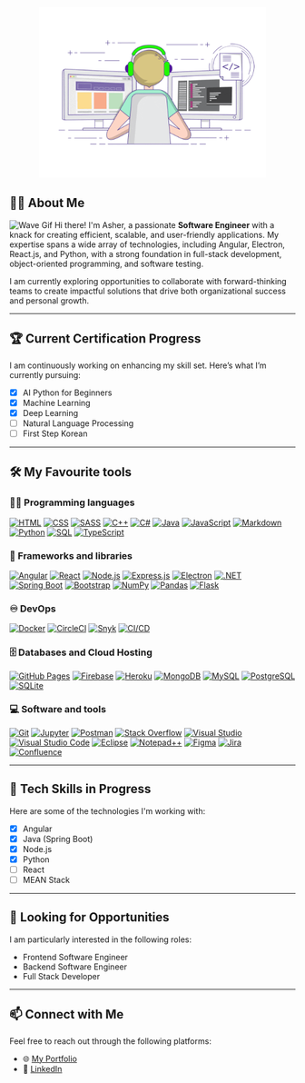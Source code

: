 <p align="center">
    <img src="https://github.com/asherchew/asherchew/blob/main/coding.gif?raw=true" alt="Logo" width="400" height="300" />
</p>

## 👨‍💻 About Me

<img src="https://media.giphy.com/media/hvRJCLFzcasrR4ia7z/giphy.gif" alt="Wave Gif" width="25px" /> Hi there! I'm Asher, a passionate **Software Engineer** with a knack for creating efficient, scalable, and user-friendly applications. My expertise spans a wide array of technologies, including Angular, Electron, React.js, and Python, with a strong foundation in full-stack development, object-oriented programming, and software testing.

I am currently exploring opportunities to collaborate with forward-thinking teams to create impactful solutions that drive both organizational success and personal growth.

---

## 🏆 Current Certification Progress
I am continuously working on enhancing my skill set. Here’s what I’m currently pursuing:
- [X] AI Python for Beginners
- [X] Machine Learning
- [X] Deep Learning
- [ ] Natural Language Processing
- [ ] First Step Korean

---

## 🛠️ My Favourite tools

### 👨‍💻 Programming languages

<p>
    <a href="#"><img alt="HTML" src="https://img.shields.io/badge/HTML-E34F26.svg?logo=html5&logoColor=white" /></a>
    <a href="#"><img alt="CSS" src="https://img.shields.io/badge/CSS-1572B6.svg?logo=css3&logoColor=white" /></a>
    <a href="#"><img alt="SASS" src="https://img.shields.io/badge/Sass-hotpink.svg?logo=SASS&logoColor=white" /></a>
    <a href="#"><img alt="C++" src="https://custom-icon-badges.herokuapp.com/badge/C++-9C033A.svg?logo=cpp2&logoColor=white"></a>
    <a href="#"><img alt="C#" src="https://custom-icon-badges.demolab.com/badge/C%23-%23239120.svg?logo=cshrp&logoColor=white"></a>
    <a href="#"><img alt="Java" src="https://img.shields.io/badge/Java-007396.svg?logo=java&logoColor=white"></a>
    <a href="#"><img alt="JavaScript" src="https://img.shields.io/badge/JavaScript-F7DF1E.svg?logo=javascript&logoColor=black"></a>
    <a href="#"><img alt="Markdown" src="https://img.shields.io/badge/Markdown-000000.svg?logo=markdown&logoColor=white"></a>
    <a href="#"><img alt="Python" src="https://img.shields.io/badge/Python-14354C.svg?logo=python&logoColor=white"></a>
    <a href="#"><img alt="SQL" src="https://custom-icon-badges.herokuapp.com/badge/SQL-025E8C.svg?logo=database&logoColor=white"></a>
    <a href="#"><img alt="TypeScript" src="https://img.shields.io/badge/TypeScript-007ACC.svg?logo=typescript&logoColor=white"></a>
</p>

### 🧰 Frameworks and libraries

<p>
    <a href="#"><img alt="Angular" src="https://img.shields.io/badge/-Angular-DD0031?style=flat-square&logo=angular&logoColor=white" /></a>
    <a href="#"><img alt="React" src="https://img.shields.io/badge/React-20232a.svg?logo=react&logoColor=%2361DAFB" /></a>
    <a href="#"><img alt="Node.js" src="https://img.shields.io/badge/Node.js-43853D.svg?logo=node.js&logoColor=white" /></a>
    <a href="#"><img alt="Express.js" src="https://img.shields.io/badge/Express.js-404d59.svg?logo=express&logoColor=white" /></a>
    <a href="#"><img alt="Electron" src="https://img.shields.io/badge/Electron-404d59.svg?logo=electron&logoColor=white" /></a>
    <a href="#"><img alt=".NET" src="https://img.shields.io/badge/.NET-512BD4?logo=dotnet&logoColor=fff" /></a>
    <a href="#"><img alt="Spring Boot" src="https://img.shields.io/badge/Spring%20Boot-6DB33F?logo=springboot&logoColor=fff" /></a>
    <a href="#"><img alt="Bootstrap" src="https://img.shields.io/badge/Bootstrap-7952B3.svg?logo=bootstrap&logoColor=white" /></a>
    <a href="#"><img alt="NumPy" src="https://img.shields.io/badge/Numpy-013243.svg?logo=numpy&logoColor=white" /></a>
    <a href="#"><img alt="Pandas" src="https://img.shields.io/badge/Pandas-150458.svg?logo=pandas&logoColor=white" /></a>
    <a href="#"><img alt="Flask" src="https://img.shields.io/badge/Flask-150458.svg?logo=flask&logoColor=white" /></a>
</p>

### ♾️ DevOps

<p>
    <a href="#"><img alt="Docker" src="https://img.shields.io/badge/Docker-150458.svg?logo=docker&logoColor=white" /></a>
    <a href="#"><img alt="CircleCI" src="https://img.shields.io/badge/CircleCI-150458.svg?logo=circleci&logoColor=white" /></a>
    <a href="#"><img alt="Snyk" src="https://img.shields.io/badge/Snyk-150458.svg?logo=snyk&logoColor=white" /></a>
    <a href="#"><img alt="CI/CD" src="https://img.shields.io/badge/CI/CD-150458.svg?logo=cicd&logoColor=white" /></a>
</p>

### 🗄️ Databases and Cloud Hosting

<p>
    <a href="#"><img alt="GitHub Pages" src="https://img.shields.io/badge/GitHub%20Pages-327FC7.svg?logo=github&logoColor=white"></a>
    <a href="#"><img alt="Firebase" src="https://img.shields.io/badge/Firebase-FFCA28?style=flat&logo=Firebase&logoColor=white"></a>
    <a href="#"><img alt="Heroku" src="https://img.shields.io/badge/Heroku-430098.svg?logo=heroku&logoColor=white"></a>
    <a href="#"><img alt="MongoDB" src ="https://img.shields.io/badge/MongoDB-4ea94b.svg?logo=mongodb&logoColor=white"></a>
    <a href="#"><img alt="MySQL" src="https://img.shields.io/badge/MySQL-00f.svg?logo=mysql&logoColor=white"></a>
    <a href="#"><img alt="PostgreSQL" src ="https://img.shields.io/badge/PostgreSQL-316192.svg?logo=postgresql&logoColor=white"></a>
    <a href="#"><img alt="SQLite" src ="https://img.shields.io/badge/SQLite-%2307405e.svg?logo=sqlite&logoColor=white"></a>
</p>

### 💻 Software and tools

<p>
    <a href="#"><img alt="Git" src="https://img.shields.io/badge/Git-F05033.svg?logo=git&logoColor=white"></a>
    <a href="#"><img alt="Jupyter" src="https://img.shields.io/badge/Jupyter-F37626.svg?logo=Jupyter&logoColor=white"></a>
    <a href="#"><img alt="Postman" src="https://img.shields.io/badge/Postman-FF6C37?logo=postman&logoColor=white"></a>
    <a href="#"><img alt="Stack Overflow" src="https://img.shields.io/badge/-Stack%20Overflow-FE7A16?logo=stack-overflow&logoColor=white"></a>
    <a href="#"><img alt="Visual Studio" src="https://custom-icon-badges.demolab.com/badge/Visual%20Studio-5C2D91.svg?&logo=visual-studio&logoColor=white"></a>
    <a href="#"><img alt="Visual Studio Code" src="https://custom-icon-badges.demolab.com/badge/Visual%20Studio%20Code-0078d7.svg?logo=vsc&logoColor=white"></a>
    <a href="#"><img alt="Eclipse" src="https://img.shields.io/badge/Eclipse-FE7A16.svg?logo=Eclipse&logoColor=white"></a>
    <a href="#"><img alt="Notepad++" src="https://img.shields.io/badge/Notepad++-90E59A.svg?&logo=notepad%2b%2b&logoColor=black"></a>
    <a href="#"><img alt="Figma" src="https://img.shields.io/badge/Figma-F24E1E?logo=figma&logoColor=white"></a>
    <a href="#"><img alt="Jira" src="https://img.shields.io/badge/Jira-0052CC?logo=jira&logoColor=fff"></a>
    <a href="#"><img alt="Confluence" src="https://img.shields.io/badge/Confluence-172B4D?logo=confluence&logoColor=fff"></a>
</p>

---

## 🌱 Tech Skills in Progress
Here are some of the technologies I'm working with:
- [X] Angular
- [X] Java (Spring Boot)
- [X] Node.js
- [X] Python
- [ ] React
- [ ] MEAN Stack

---

## 🚀 Looking for Opportunities
I am particularly interested in the following roles:
- Frontend Software Engineer
- Backend Software Engineer
- Full Stack Developer

---

## 📫 Connect with Me
Feel free to reach out through the following platforms:

- 🌐 [My Portfolio](https://asher-chew-portfolio.vercel.app)
- 💼 [LinkedIn](https://www.linkedin.com/in/asher-chew-chin-hao)

<!--
Here are some ideas to get you started:

- 🔭 I’m currently working on ...
- 🌱 I’m currently learning ...
- 👯 I’m looking to collaborate on ...
- 🤔 I’m looking for help with ...
- 💬 Ask me about ...
- 📫 How to reach me: ...
- 😄 Pronouns: ...
- ⚡ Fun fact: ...
-->
